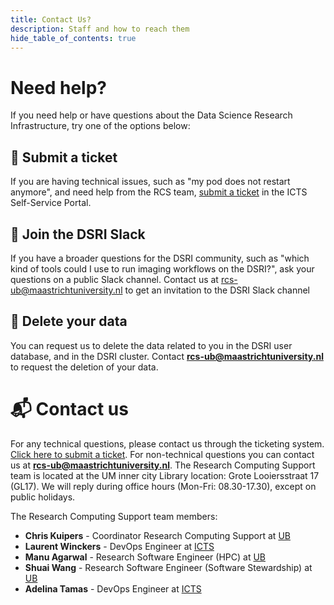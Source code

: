 ```yaml
---
title: Contact Us?
description: Staff and how to reach them
hide_table_of_contents: true
---
```


# Need help?

If you need help or have questions about the Data Science Research Infrastructure, try one of the options below:

## 📝 Submit a ticket

If you are having technical issues, such as "my pod does not restart anymore", and need help from the RCS team, [submit a ticket](https://servicedesk.icts.maastrichtuniversity.nl/tas/public/ssp/content/serviceflow?unid=1ffa93e9ecd94d938ad46e3cb24c2392) in the ICTS Self-Service Portal.


## 💬 Join the DSRI Slack

If you have a broader questions for the DSRI community, such as "which kind of tools could I use to run imaging workflows on the DSRI?", ask your questions on a public Slack channel. Contact us at [rcs-ub@maastrichtuniversity.nl](mailto:rcs-ub@maastrichtuniversity.nl) to get an invitation to the DSRI Slack channel

<!-- a href="https://dsri.slack.com" target="_blank" rel="noreferrer noopener" aria-label="Chat on Slack">
    <img alt="Chat on Slack" src="https://img.shields.io/badge/Chat%20on-Slack-blueviolet"/>
</a-->

## 🧹 Delete your data

You can request us to delete the data related to you in the DSRI user database, and in the DSRI cluster. Contact **[rcs-ub@maastrichtuniversity.nl](mailto:dsri-support-l@maastrichtuniversity.nl)** to request the deletion of your data.

# 📬 Contact us

For any technical questions, please contact us through the ticketing system. [Click here to submit a ticket](https://servicedesk.icts.maastrichtuniversity.nl/tas/public/ssp/content/serviceflow?unid=1ffa93e9ecd94d938ad46e3cb24c2392). For non-technical questions you can contact us at **[rcs-ub@maastrichtuniversity.nl](mailto:rcs-ub@maastrichtuniversity.nl)**. The Research Computing Support team is located at the UM inner city Library location: Grote Looiersstraat 17 (GL17). We will reply during office hours (Mon-Fri: 08.30-17.30), except on public holidays.

The Research Computing Support team members:

- **Chris Kuipers** - Coordinator Research Computing Support at [UB](https://library.maastrichtuniversity.nl/)
- **Laurent Winckers** - DevOps Engineer at [ICTS](https://maastrichtuniversity.nl/icts)
- **Manu Agarwal** - Research Software Engineer (HPC) at [UB](https://library.maastrichtuniversity.nl/)
- **Shuai Wang** - Research Software Engineer (Software Stewardship) at [UB](https://library.maastrichtuniversity.nl/)
- **Adelina Tamas** - DevOps Engineer at [ICTS](https://maastrichtuniversity.nl/icts)
